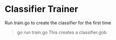 Classifier Trainer
==================

Run train.go to create the classifier for the first time
> go run train.go
This creates a classifier.gob

